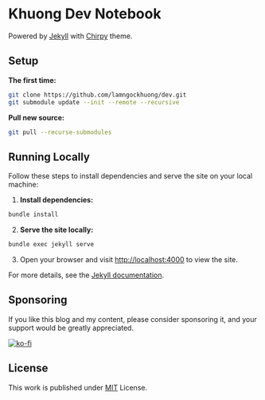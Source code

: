 # Khuong Dev Notebook

Powered by [Jekyll][jekyll] with [Chirpy][chirpy-theme] theme.

## Setup

**The first time:**

```bash
git clone https://github.com/lamngockhuong/dev.git
git submodule update --init --remote --recursive
```

**Pull new source:**

```bash
git pull --recurse-submodules
```

## Running Locally

Follow these steps to install dependencies and serve the site on your local machine:

1. **Install dependencies:**

  ```bash
  bundle install
  ```

2. **Serve the site locally:**

  ```bash
  bundle exec jekyll serve
  ```

3. Open your browser and visit [http://localhost:4000](http://localhost:4000) to view the site.

For more details, see the [Jekyll documentation][jekyll].

## Sponsoring

If you like this blog and my content, please consider sponsoring it, and your support would be greatly appreciated.

[![ko-fi](https://ko-fi.com/img/githubbutton_sm.svg)](https://ko-fi.com/G2G5PYMVW)

## License

This work is published under [MIT][mit] License.

[jekyll]: https://jekyllrb.com/
[chirpy-theme]: https://github.com/cotes2020/jekyll-theme-chirpy/
[mit]: https://github.com/lamngockhuong/dev/blob/main/LICENSE
